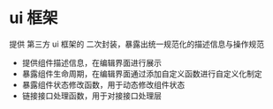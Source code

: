 # ui 框架

提供 第三方 ui 框架的 二次封装，暴露出统一规范化的描述信息与操作规范

* 提供组件描述信息，在编辑界面进行展示
* 暴露组件生命周期，在编辑界面通过添加自定义函数进行自定义化制定
* 暴露组件状态修改函数，用于动态修改组件状态
* 链接接口处理函数，用于对接接口处理层
